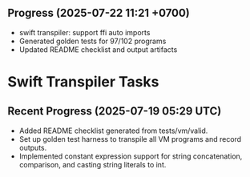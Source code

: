 ## Progress (2025-07-22 11:21 +0700)
- swift transpiler: support ffi auto imports
- Generated golden tests for 97/102 programs
- Updated README checklist and output artifacts

# Swift Transpiler Tasks

## Recent Progress (2025-07-19 05:29 UTC)
- Added README checklist generated from tests/vm/valid.
- Set up golden test harness to transpile all VM programs and record outputs.
- Implemented constant expression support for string concatenation, comparison, and casting string literals to int.

